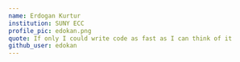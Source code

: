 ```yaml
---
name: Erdogan Kurtur
institution: SUNY ECC
profile_pic: edokan.png
quote: If only I could write code as fast as I can think of it
github_user: edokan
---
```

